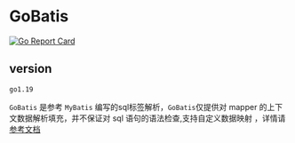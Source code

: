 # GoBatis
[![Go Report Card](https://goreportcard.com/badge/gitee.com/aurora-engine/sgo)](https://goreportcard.com/report/gitee.com/aurora-engine/sgo)<br>
## version
```shell
go1.19
```
`GoBatis` 是参考 `MyBatis` 编写的sql标签解析，`GoBatis`仅提供对 mapper 的上下文数据解析填充，并不保证对 sql 语句的语法检查,支持自定义数据映射
，详情请[参考文档](https://aurora-engine-cn.github.io/orm/gobatis.html)